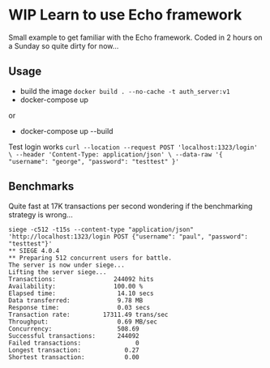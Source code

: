 # WIP Learn to use Echo framework

Small example to get familiar with the Echo framework. Coded in 2 hours on a Sunday so quite dirty for now...

## Usage

- build the image `docker build . --no-cache -t auth_server:v1`
- docker-compose up

or

- docker-compose up --build

Test login works `curl --location --request POST 'localhost:1323/login' \ --header 'Content-Type: application/json' \ --data-raw '{ "username": "george", "password": "testtest" }'`

## Benchmarks

Quite fast at 17K transactions per second wondering if the benchmarking strategy is wrong...

```console
siege -c512 -t15s --content-type "application/json" 'http://localhost:1323/login POST {"username": "paul", "password": "testtest"}'
** SIEGE 4.0.4
** Preparing 512 concurrent users for battle.
The server is now under siege...
Lifting the server siege...
Transactions:                244092 hits
Availability:                100.00 %
Elapsed time:                 14.10 secs
Data transferred:             9.78 MB
Response time:                0.03 secs
Transaction rate:         17311.49 trans/sec
Throughput:                   0.69 MB/sec
Concurrency:                  508.69
Successful transactions:      244092
Failed transactions:               0
Longest transaction:            0.27
Shortest transaction:           0.00

```
